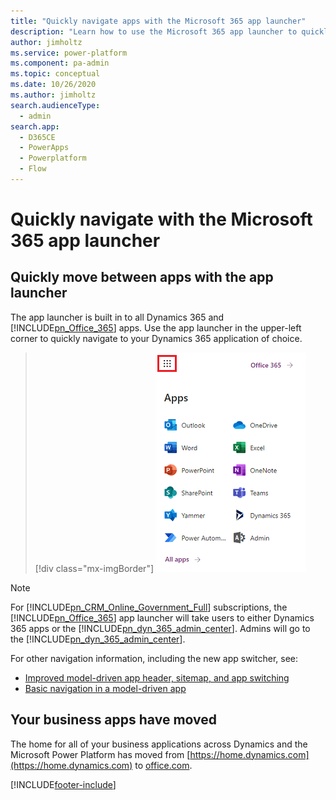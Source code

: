 ```yaml
---
title: "Quickly navigate apps with the Microsoft 365 app launcher"
description: "Learn how to use the Microsoft 365 app launcher to quickly move between Microsoft Dynamics 365 and Microsoft 365 apps." 
author: jimholtz
ms.service: power-platform
ms.component: pa-admin
ms.topic: conceptual
ms.date: 10/26/2020
ms.author: jimholtz
search.audienceType: 
  - admin
search.app:
  - D365CE
  - PowerApps
  - Powerplatform
  - Flow
---
```

# Quickly navigate with the Microsoft 365 app launcher

<a name="BKMK_AppLauncher"></a>   
## Quickly move between apps with the app launcher  
The app launcher is built in to all Dynamics 365 and [!INCLUDE[pn_Office_365](../includes/pn-office-365.md)] apps. Use the app launcher in the upper-left corner to quickly navigate to your Dynamics 365 application of choice.  
 
 > [!div class="mx-imgBorder"]
 > ![Microsoft 365 app launcher](../admin/media/new-office-365-app-launcher.png "Microsoft 365 app launcher")  

  
> [!NOTE]
>  For [!INCLUDE[pn_CRM_Online_Government_Full](../includes/pn-crm-online-government-full.md)] subscriptions, the [!INCLUDE[pn_Office_365](../includes/pn-office-365.md)] app launcher will take users to either Dynamics 365 apps or the [!INCLUDE[pn_dyn_365_admin_center](../includes/pn-dyn-365-admin-center.md)]. Admins will go to the [!INCLUDE[pn_dyn_365_admin_center](../includes/pn-dyn-365-admin-center.md)].  

  
For other navigation information, including the new app switcher, see:
- [Improved model-driven app header, sitemap, and app switching](https://docs.microsoft.com/power-platform-release-plan/2020wave2/power-apps/improved-model-driven-app-header-sitemap-app-switching)
- [Basic navigation in a model-driven app](https://docs.microsoft.com/powerapps/user/navigation)

## Your business apps have moved
The home for all of your business applications across Dynamics and the Microsoft Power Platform has moved from [https://home.dynamics.com](https://home.dynamics.com) to [office.com](https://office.com/apps). 






[!INCLUDE[footer-include](../includes/footer-banner.md)]